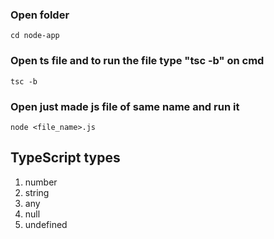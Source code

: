 ### Open folder
```
cd node-app
```

### Open ts file and to run the file type "tsc -b" on cmd
```
tsc -b
```

### Open just made js file of same name and run it 
```
node <file_name>.js
```

## TypeScript types
1. number
2. string
3. any
4. null
5. undefined